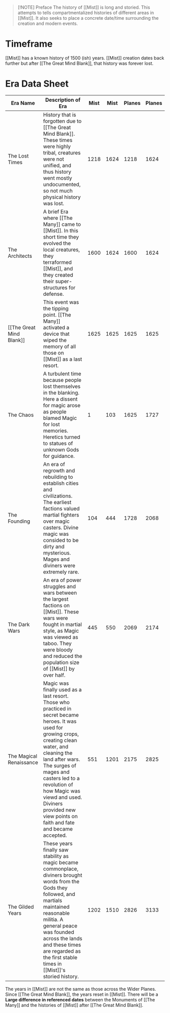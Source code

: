 
> [!NOTE] Preface
> The history of [[Mist]] is long and storied. This attempts to tells compartmentalized histories of different areas in [[Mist]]. It also seeks to place a concrete date/time surrounding the creation and modern events. 

# Timeframe
[[Mist]] has a known history of 1500 (ish) years. [[Mist]] creation dates back further but after [[The Great Mind Blank]], that history was forever lost. 
# Era Data Sheet

| Era Name                 | Description of Era                                                                                                                                                                                                                                                                                                                         | Mist | Mist | Planes | Planes |
| ------------------------ | ------------------------------------------------------------------------------------------------------------------------------------------------------------------------------------------------------------------------------------------------------------------------------------------------------------------------------------------ | ---- | ---- | ------ | ------ |
| The Lost Times           | History that is forgotten due to [[The Great Mind Blank]]. These times were highly tribal, creatures were not unified, and thus history went mostly undocumented, so not much physical history was lost.                                                                                                                                   | 1218 | 1624 | 1218   | 1624   |
| The Architects           | A brief Era where [[The Many]] came to [[Mist]]. In this short time they evolved the local creatures, they terraformed [[Mist]], and they created their super-structures for defense.                                                                                                                                                      | 1600 | 1624 | 1600   | 1624   |
| [[The Great Mind Blank]] | This event was the tipping point. [[The Many]] activated a device that wiped the memory of all those on [[Mist]] as a last resort.                                                                                                                                                                                                         | 1625 | 1625 | 1625   | 1625   |
| The Chaos                | A turbulent time because people lost themselves in the blanking. Here a dissent for magic arose as people blamed Magic for lost memories. Heretics turned to statues of unknown Gods for guidance.                                                                                                                                         | 1    | 103  | 1625   | 1727   |
| The Founding             | An era of regrowth and rebuilding to establish cities and civilizations. The earliest factions valued martial fighters over magic casters. Divine magic was consided to be dirty and mysterious. Mages and diviners were extremely rare.                                                                                                   | 104  | 444  | 1728   | 2068   |
| The Dark Wars            | An era of power struggles and wars between the largest factions on [[Mist]]. These wars were fought in martial style, as Magic was viewed as taboo. They were bloody and reduced the population size of [[Mist]] by over half.                                                                                                             | 445  | 550  | 2069   | 2174   |
| The Magical Renaissance  | Magic was finally used as a last resort. Those who practiced in secret became heroes. It was used for growing crops, creating clean water, and cleaning the land after wars. The surges of mages and casters led to a revolution of how Magic was viewd and used. Diviners provided new view points on faith and fate and became accepted. | 551  | 1201 | 2175   | 2825   |
| The Gilded Years         | These years finally saw stability as magic became commonplace, diviners brought words from the Gods they followed, and martials maintained reasonable militia. A general peace was founded across the lands and these times are regarded as the first stable times in [[Mist]]'s storied history.                                          | 1202 | 1510 | 2826   | 3133   |
The years in [[Mist]] are not the same as those across the Wider Planes. Since [[The Great Mind Blank]], the years reset in [[Mist]]. There will be a **Large difference in referenced dates** between the Monuments of [[The Many]] and the histories of [[Mist]] after [[The Great Mind Blank]]. 

